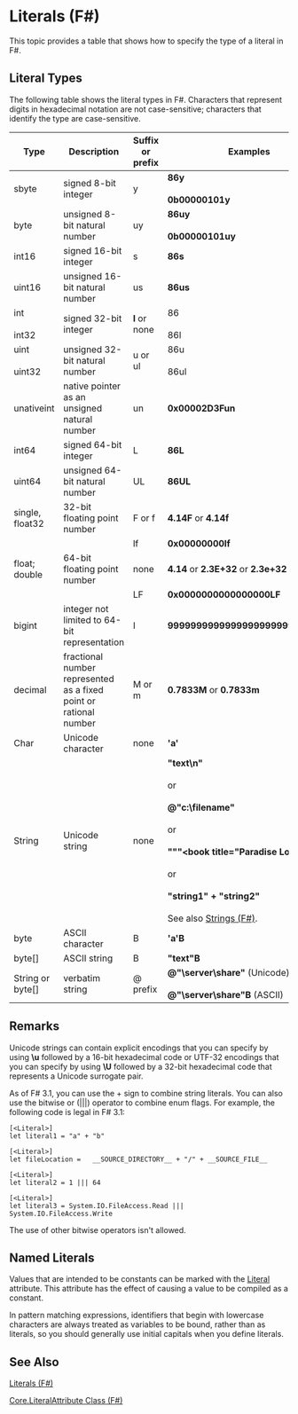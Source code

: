 # Literals (F#)

This topic provides a table that shows how to specify the type of a literal in F#.


## Literal Types
The following table shows the literal types in F#. Characters that represent digits in hexadecimal notation are not case-sensitive; characters that identify the type are case-sensitive.



|Type|Description|Suffix or prefix|Examples|
|----|-----------|----------------|--------|
|sbyte|signed 8-bit integer|y|**86y**<br /><br />**0b00000101y**|
|byte|unsigned 8-bit natural number|uy|**86uy**<br /><br />**0b00000101uy**|
|int16|signed 16-bit integer|s|**86s**|
|uint16|unsigned 16-bit natural number|us|**86us**|
|int<br /><br />int32|signed 32-bit integer|**l** or none|86<br /><br />86l|
|uint<br /><br />uint32|unsigned 32-bit natural number|u or ul|86u<br /><br />86ul|
|unativeint|native pointer as an unsigned natural number|un|**0x00002D3Fun**|
|int64|signed 64-bit integer|L|**86L**|
|uint64|unsigned 64-bit natural number|UL|**86UL**|
|single, float32|32-bit floating point number|F or f|**4.14F** or **4.14f**|
|||lf|**0x00000000lf**|
|float; double|64-bit floating point number|none|**4.14** or **2.3E+32** or **2.3e+32**|
|||LF|**0x0000000000000000LF**|
|bigint|integer not limited to 64-bit representation|I|**9999999999999999999999999999I**|
|decimal|fractional number represented as a fixed point or rational number|M or m|**0.7833M** or **0.7833m**|
|Char|Unicode character|none|**'a'**|
|String|Unicode string|none|**"text\n"**<br /><br />or<br /><br />**@"c:\filename"**<br /><br />or<br /><br />**"""&lt;book title="Paradise Lost"&gt;"""**<br /><br />or<br /><br />**"string1" + "string2"**<br /><br />See also [Strings &#40;F&#35;&#41;](Strings+%28FSharp%29.md).|
|byte|ASCII character|B|**'a'B**|
|byte[]|ASCII string|B|**"text"B**|
|String or byte[]|verbatim string|@ prefix|**@"\\server\share"** (Unicode)<br /><br />**@"\\server\share"B** (ASCII)|

## Remarks
Unicode strings can contain explicit encodings that you can specify by using **\u** followed by a 16-bit hexadecimal code or UTF-32 encodings that you can specify by using **\U** followed by a 32-bit hexadecimal code that represents a Unicode surrogate pair.

As of F# 3.1, you can use the + sign to combine string literals. You can also use the bitwise or (|||) operator to combine enum flags. For example, the following code is legal in F# 3.1:


```f#
[<Literal>]
let literal1 = "a" + "b"

[<Literal>]
let fileLocation =   __SOURCE_DIRECTORY__ + "/" + __SOURCE_FILE__

[<Literal>]
let literal2 = 1 ||| 64

[<Literal>]
let literal3 = System.IO.FileAccess.Read ||| System.IO.FileAccess.Write
```
The use of other bitwise operators isn't allowed.


## Named Literals
Values that are intended to be constants can be marked with the [Literal](http://msdn.microsoft.com/en-us/library/465f36ce-d146-41c0-b425-679c509cd285) attribute. This attribute has the effect of causing a value to be compiled as a constant.

In pattern matching expressions, identifiers that begin with lowercase characters are always treated as variables to be bound, rather than as literals, so you should generally use initial capitals when you define literals.


## See Also
[Literals &#40;F&#35;&#41;](Literals+%28FSharp%29.md)

[Core.LiteralAttribute Class &#40;F&#35;&#41;](Core.LiteralAttribute+Class+%28FSharp%29.md)

